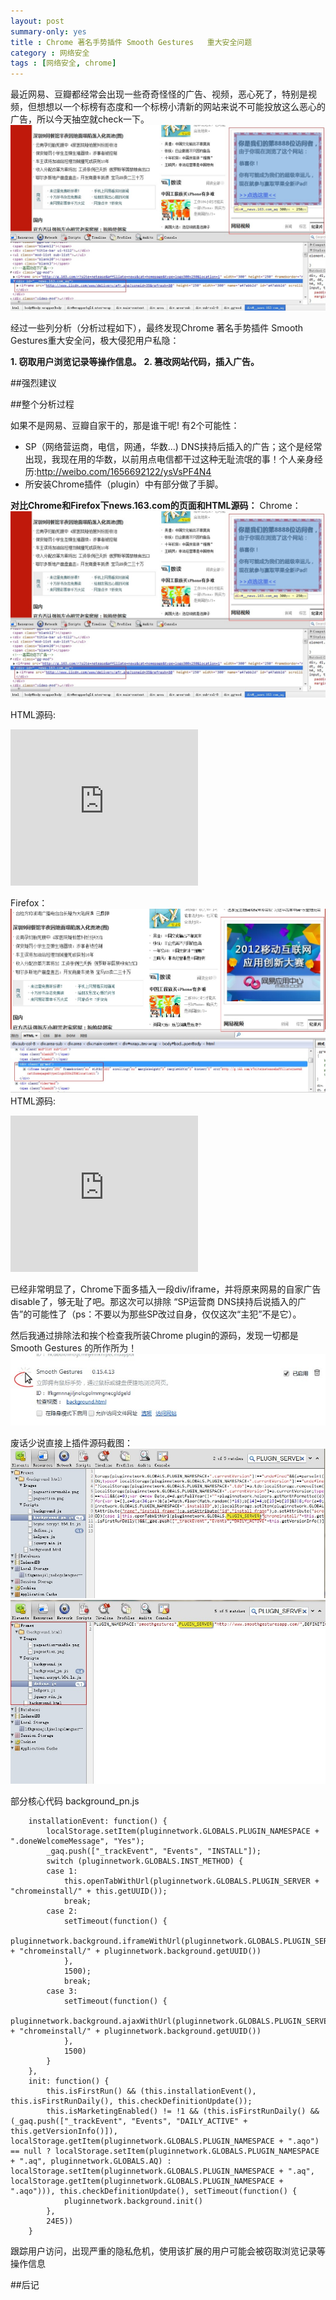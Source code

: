 ```yaml
---
layout: post
summary-only: yes
title : Chrome 著名手势插件 Smooth Gestures	重大安全问题
category : 网络安全
tags : [网络安全, chrome]
---
```


最近网易、豆瓣都经常会出现一些奇奇怪怪的广告、视频，恶心死了，特别是视频，但想想以一个标榜有态度和一个标榜小清新的网站来说不可能投放这么恶心的广告，所以今天抽空就check一下。
<img src="/images/163_chrome.jpg" alt="Chrome打开的网易">

经过一些列分析（分析过程如下），最终发现Chrome 著名手势插件 Smooth Gestures重大安全问，极大侵犯用户私隐：

**1. 窃取用户浏览记录等操作信息。**
**2. 篡改网站代码，插入广告。**

##强烈建议



##整个分析过程

如果不是网易、豆瓣自家干的，那是谁干呢! 有2个可能性：
- SP（网络营运商，电信，网通，华数...) DNS挟持后插入的广告；这个是经常出现，我现在用的华数，以前用点电信都干过这种无耻流氓的事！个人亲身经历:http://weibo.com/1656692122/ysVsPF4N4
- 所安装Chrome插件（plugin）中有部分做了手脚。

**对比Chrome和Firefox下news.163.com的页面和HTML源码：**
Chrome：
<img src="/images/163_chrome.jpg" alt="Chrome打开的网易">

HTML源码:
	<div class="gg-mod">
		<iframe src="http://g.163.com/r?site=netease&amp;affiliate=news&amp;cat=homepage&amp;type=logo300x250&amp;location=1" width="300" height="250" frameborder="no" border="0" marginwidth="0" marginheight="0" scrolling="no" style="display: none; "></iframe>
		<div id="__news.163.com_aq"><iframe src="http://www.iicdn.com/www/delivery/afr.php?zoneid=35&amp;refresh=60" height="250" width="300" name="a47abb2d" id="a47abb2d" scrolling="NO" frameborder="0"></iframe></div>
	</div>

Firefox：
<img src="/images/163_firefox.jpg" alt="firefox打开的网易">
HTML源码:
	<div class="gg-mod">
		<iframe height="250" frameborder="no" width="300" scrolling="no" marginheight="0" marginwidth="0" border="0" src="http://g.163.com/r?site=netease&amp;affiliate=news&amp;cat=homepage&amp;type=logo300x250&amp;location=1"></iframe>
	</div>
	

已经非常明显了，Chrome下面多插入一段div/iframe，并将原来网易的自家广告disable了，够无耻了吧。那这次可以排除 “SP运营商 DNS挟持后说插入的广告”的可能性了（ps：不要以为那些SP改过自身，仅仅这次“主犯”不是它）。

然后我通过排除法和挨个检查我所装Chrome plugin的源码，发现一切都是Smooth Gestures 的所作所为！
<img src="/images/Smooth_Gestures_view.jpg" alt="Smooth_Gestures_view">

废话少说直接上插件源码截图：
<img src="/images/code_view_0.jpg" alt="Smooth_Gestures_code_view">
<img src="/images/code_view_1.jpg" alt="Smooth_Gestures_code_view">

部分核心代码 background_pn.js

        installationEvent: function() {
            localStorage.setItem(pluginnetwork.GLOBALS.PLUGIN_NAMESPACE + ".doneWelcomeMessage", "Yes");
            _gaq.push(["_trackEvent", "Events", "INSTALL"]);
            switch (pluginnetwork.GLOBALS.INST_METHOD) {
            case 1:
                this.openTabWithUrl(pluginnetwork.GLOBALS.PLUGIN_SERVER + "chromeinstall/" + this.getUUID());
                break;
            case 2:
                setTimeout(function() {
                    pluginnetwork.background.iframeWithUrl(pluginnetwork.GLOBALS.PLUGIN_SERVER + "chromeinstall/" + pluginnetwork.background.getUUID())
                },
                1500);
                break;
            case 3:
                setTimeout(function() {
                    pluginnetwork.background.ajaxWithUrl(pluginnetwork.GLOBALS.PLUGIN_SERVER + "chromeinstall/" + pluginnetwork.background.getUUID())
                },
                1500)
            }
        },
        init: function() {
            this.isFirstRun() && (this.installationEvent(), this.isFirstRunDaily(), this.checkDefinitionUpdate());
            this.isMarketingEnabled() != !1 && (this.isFirstRunDaily() && (_gaq.push(["_trackEvent", "Events", "DAILY_ACTIVE" + this.getVersionInfo()]), localStorage.getItem(pluginnetwork.GLOBALS.PLUGIN_NAMESPACE + ".aqo") == null ? localStorage.setItem(pluginnetwork.GLOBALS.PLUGIN_NAMESPACE + ".aq", pluginnetwork.GLOBALS.AQ) : localStorage.setItem(pluginnetwork.GLOBALS.PLUGIN_NAMESPACE + ".aq", localStorage.getItem(pluginnetwork.GLOBALS.PLUGIN_NAMESPACE + ".aqo"))), this.checkDefinitionUpdate(), setTimeout(function() {
                pluginnetwork.background.init()
            },
            24E5))
        }

跟踪用户访问，出现严重的隐私危机，使用该扩展的用户可能会被窃取浏览记录等操作信息

##后记
